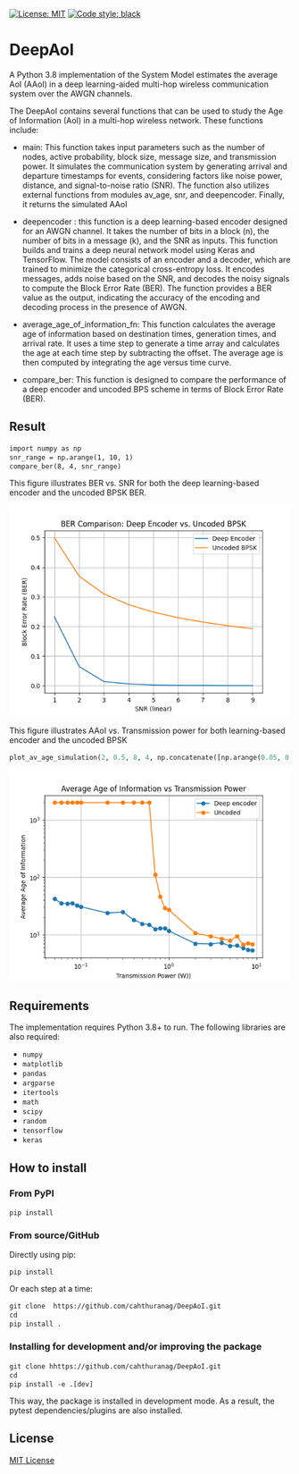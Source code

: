 [![License: MIT](https://img.shields.io/badge/License-MIT-yellow.svg)](https://github.com/cahthuranag/DeepAoI/blob/main/LICENSE)
[![Code style: black](https://img.shields.io/badge/code%20style-black-000000.svg)](https://github.com/psf/black)

# DeepAoI
A Python 3.8 implementation of the System Model estimates the average AoI (AAoI) in a deep learning-aided multi-hop wireless communication system over the AWGN channels.



The DeepAoI contains several functions that can be used to study the Age of Information (AoI) in a multi-hop wireless network. These functions include:
- main: This function takes input parameters such as the number of nodes, active probability, block size, message size, and transmission power. It simulates the communication system by generating arrival and departure timestamps for events, considering factors like noise power, distance, and signal-to-noise ratio (SNR). The function also utilizes external functions from modules av_age, snr, and deepencoder. Finally, it returns the simulated AAoI
-  deepencoder : this  function is a deep learning-based encoder designed for an AWGN channel. It takes the number of bits in a block (n), the number of bits in a message (k), and the SNR as inputs. This function builds and trains a deep neural network model using Keras and TensorFlow. The model consists of an encoder and a decoder, which are trained to minimize the categorical cross-entropy loss. It encodes messages, adds noise based on the SNR, and decodes the noisy signals to compute the Block Error Rate (BER). The function provides a BER value as the output, indicating the accuracy of the encoding and decoding process in the presence of AWGN.
-  average_age_of_information_fn: This function calculates the average age of information based on destination times, generation times, and arrival rate. It uses a time step to generate a time array and calculates the age at each time step by subtracting the offset. The average age is then computed by integrating the age versus time curve.
  
-   compare_ber: This  function is designed to compare the performance of a deep encoder and uncoded BPS scheme in terms of Block Error Rate (BER).


## Result
```
import numpy as np
snr_range = np.arange(1, 10, 1)  
compare_ber(8, 4, snr_range)

```

This figure illustrates BER vs. SNR for both the deep learning-based encoder and the uncoded BPSK BER.

![BER.](https://github.com/cahthuranag/DeepAoI/blob/main/image/Figure_1.png)

This figure illustrates AAoI vs. Transmission power for both learning-based encoder and the uncoded BPSK 
```python
plot_av_age_simulation(2, 0.5, 8, 4, np.concatenate([np.arange(0.05, 0.1, 0.01),np.arange(0.1, 1, 0.1), np.arange(1, 10, 1)]),10)
```

![AAoI](https://github.com/cahthuranag/DeepAoI/blob/main/image/Figure_2.png)

## Requirements

The implementation requires Python 3.8+ to run.
The following libraries are also required:

- `numpy`
- `matplotlib`
- `pandas`
- `argparse`
- `itertools`
- `math`
- `scipy`
- `random`
- `tensorflow`
- `keras`

## How to install

### From PyPI

```
pip install 
```

### From source/GitHub

Directly using pip:

```
pip install 
```

Or each step at a time:

```
git clone  https://github.com/cahthuranag/DeepAoI.git
cd 
pip install .
```

### Installing for development and/or improving the package

```
git clone hhttps://github.com/cahthuranag/DeepAoI.git
cd 
pip install -e .[dev]
```

This way, the package is installed in development mode. As a result, the pytest dependencies/plugins are also installed.




## License

[MIT License](LICENSE)

